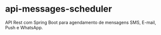 # api-messages-scheduler
API Rest com Spring Boot para agendamento de mensagens SMS, E-mail, Push e WhatsApp.
